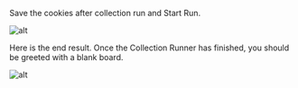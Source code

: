 <!--title={Collection Runner Part 4}-->

Save the cookies after collection run and Start Run. 

![alt](https://projectbit.s3-us-west-1.amazonaws.com/darlene/labs/PostmanWkshop5.png)

Here is the end result. Once the Collection Runner has finished, you should be greeted with a blank board. 

![alt](https://projectbit.s3-us-west-1.amazonaws.com/darlene/postman/Postman_Act_4_Cleared_Board.png)